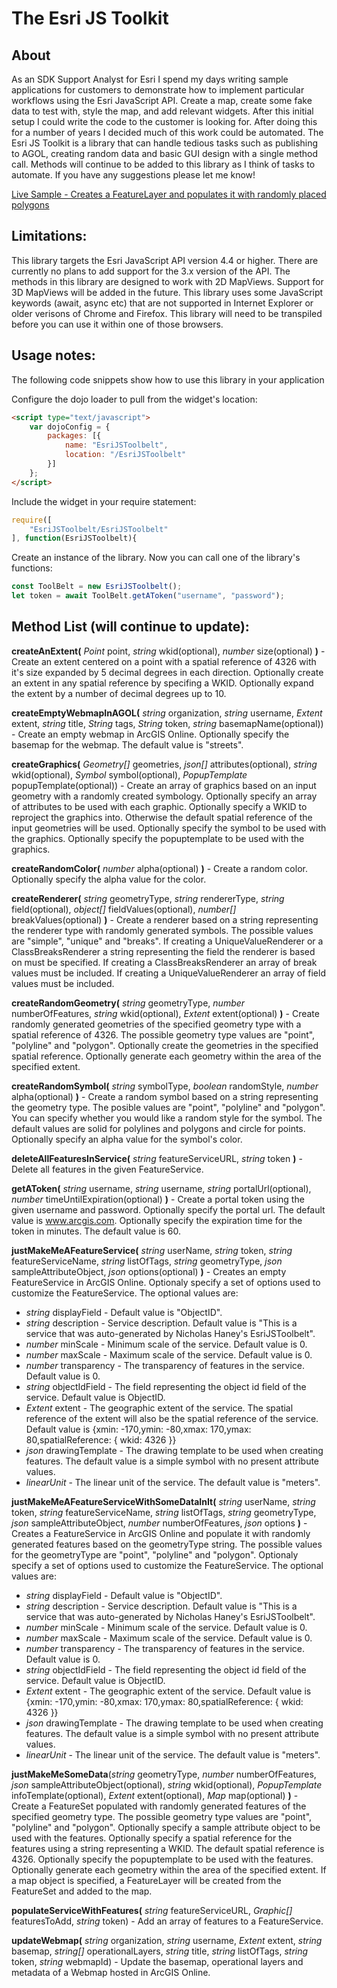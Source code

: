 # The Esri JS Toolkit

## About
As an SDK Support Analyst for Esri I spend my days writing sample applications for customers to demonstrate how to implement particular workflows using the Esri JavaScript API. Create a map, create some fake data to test with, style the map, and add relevant widgets. After this initial setup I could write the code to the customer is looking for. After doing this for a number of years I decided much of this work could be automated. The Esri JS Toolkit is a library that can handle tedious tasks such as publishing to AGOL, creating random data and basic GUI design with a single method call. Methods will continue to be added to this library as I think of tasks to automate. If you have any suggestions please let me know!

[Live Sample - Creates a FeatureLayer and populates it with randomly placed polygons](https://nhaney90.github.io/esri-js-toolbelt/index.html)

## Limitations:

This library targets the Esri JavaScript API version 4.4 or higher. There are currently no plans to add support for the 3.x version of the API. The methods in this library are designed to work with 2D MapViews. Support for 3D MapViews will be added in the future. This library uses some JavaScript keywords (await, async etc) that are not supported in Internet Explorer or older verisons of Chrome and Firefox. This library will need to be transpiled before you can use it within one of those browsers.

## Usage notes:
The following code snippets show how to use this library in your application

Configure the dojo loader to pull from the widget's location:
```html
<script type="text/javascript">
    var dojoConfig = {
        packages: [{
            name: "EsriJSToolbelt",
            location: "/EsriJSToolbelt"
        }]
    };
</script>
```
Include the widget in your require statement:
```javascript
require([
	"EsriJSToolbelt/EsriJSToolbelt"
], function(EsriJSToolbelt){
```

Create an instance of the library. Now you can call one of the library's functions:
```javascript
const ToolBelt = new EsriJSToolbelt();
let token = await ToolBelt.getAToken("username", "password");
```
## Method List (will continue to update):

**createAnExtent(** _Point_ point, _string_ wkid(optional), *number* size(optional) **)** - Create an extent centered on a point with a spatial reference of 4326 with it's size expanded by 5 decimal degrees in each direction. Optionally create an extent in any spatial reference by specifing a WKID. Optionally expand the extent by a number of decimal degrees up to 10. 

**createEmptyWebmapInAGOL(** *string* organization, *string* username, *Extent* extent, *string* title, *String* tags, *String* token, *string* basemapName(optional)) - Create an empty webmap in ArcGIS Online. Optionally specify the basemap for the webmap. The default value is "streets".

**createGraphics(** *Geometry[]* geometries, *json[]* attributes(optional), *string* wkid(optional), *Symbol* symbol(optional), *PopupTemplate* popupTemplate(optional)) - Create an array of graphics based on an input geometry with a randomly created symbology. Optionally specify an array of attributes to be used with each graphic. Optionally specify a WKID to reproject the graphics into. Otherwise the default spatial reference of the input geometries will be used. Optionally specify the symbol to be used with the graphics. Optionally specify the popuptemplate to be used with the graphics.

**createRandomColor(** *number* alpha(optional) **)** - Create a random color. Optionally specify the alpha value for the color.

**createRenderer(** *string* geometryType, *string* rendererType, *string* field(optional), *object[]* fieldValues(optional), *number[]* breakValues(optional) **)** - Create a renderer based on a string representing the renderer type with randomly generated symbols. The possible values are "simple", "unique" and "breaks". If creating a UniqueValueRenderer or a ClassBreaksRenderer a string representing the field the renderer is based on must be specified. If creating a ClassBreaksRenderer an array of break values must be included. If creating a UniqueValueRenderer an array of field values must be included.

**createRandomGeometry(** *string* geometryType, *number* numberOfFeatures, *string* wkid(optional), *Extent* extent(optional) **)** - Create randomly generated geometries of the specified geometry type with a spatial reference of 4326. The possible geometry type values are "point", "polyline" and "polygon". Optionally create the geometries in the specified spatial reference. Optionally generate each geometry within the area of the specified extent.

**createRandomSymbol(** *string* symbolType, *boolean* randomStyle, *number* alpha(optional) **)** - Create a random symbol based on a string representing the geometry type. The posible values are "point", "polyline" and "polygon". You can specify whether you would like a random style for the symbol. The default values are solid for polylines and polygons and circle for points. Optionally specify an alpha value for the symbol's color.

**deleteAllFeaturesInService(** *string* featureServiceURL, *string* token **)** - Delete all features in the given FeatureService.

**getAToken(** *string* username, *string* username, *string* portalUrl(optional), *number* timeUntilExpiration(optional) **)** - Create a portal token using the given username and password. Optionally specify the portal url. The default value is www.arcgis.com. Optionally specify the expiration time for the token in minutes. The default value is 60.

**justMakeMeAFeatureService(** *string* userName, *string* token, *string* featureServiceName, *string* listOfTags, *string* geometryType, *json* sampleAttributeObject, *json* options(optional) **)** - Creates an empty FeatureService in ArcGIS Online. Optionaly specify a set of options used to customize the FeatureService. The optional values are:

* *string* displayField - Default value is "ObjectID".
* *string* description - Service description. Default value is "This is a service that was auto-generated by Nicholas Haney's EsriJSToolbelt".
* *number* minScale - Minimum scale of the service. Default value is 0.
* *number* maxScale - Maximum scale of the service. Default value is 0.
* *number* transparency - The transparency of features in the service. Default value is 0.
* *string* objectIdField - The field representing the object id field of the service. Default value is ObjectID.
* *Extent* extent - The geographic extent of the service. The spatial reference of the extent will also be the spatial reference of the service. Default value is {xmin: -170,ymin: -80,xmax: 170,ymax: 80,spatialReference: { wkid: 4326 }}
* *json* drawingTemplate - The drawing template to be used when creating features. The default value is a simple symbol with no present attribute values.
* *linearUnit* - The linear unit of the service. The default value is "meters".

**justMakeMeAFeatureServiceWithSomeDataInIt(** *string* userName, *string* token, *string* featureServiceName, *string* listOfTags, *string* geometryType, *json* sampleAttributeObject, *number* numberOfFeatures, *json* options **)** - Creates a FeatureService in ArcGIS Online and populate it with randomly generated features based on the geometryType string. The possible values for the geometryType are "point", "polyline" and "polygon". Optionaly specify a set of options used to customize the FeatureService. The optional values are:

* *string* displayField - Default value is "ObjectID".
* *string* description - Service description. Default value is "This is a service that was auto-generated by Nicholas Haney's EsriJSToolbelt".
* *number* minScale - Minimum scale of the service. Default value is 0.
* *number* maxScale - Maximum scale of the service. Default value is 0.
* *number* transparency - The transparency of features in the service. Default value is 0.
* *string* objectIdField - The field representing the object id field of the service. Default value is ObjectID.
* *Extent* extent - The geographic extent of the service. Default value is {xmin: -170,ymin: -80,xmax: 170,ymax: 80,spatialReference: { wkid: 4326 }}
* *json* drawingTemplate - The drawing template to be used when creating features. The default value is a simple symbol with no present attribute values.
* *linearUnit* - The linear unit of the service. The default value is "meters".

**justMakeMeSomeData**(*string* geometryType, *number* numberOfFeatures, *json* sampleAttributeObject(optional), *string* wkid(optional), *PopupTemplate* infoTemplate(optional), *Extent* extent(optional), *Map* map(optional) **)** - Create a FeatureSet populated with randomly generated features of the specified geometry type. The possible geometry type values are "point", "polyline" and "polygon". Optionally specify a sample attribute object to be used with the features. Optionally specify a spatial reference for the features using a string representing a WKID. The default spatial reference is 4326. Optionally specify the popuptemplate to be used with the features. Optionally generate each geometry within the area of the specified extent. If a map object is specified, a FeatureLayer will be created from the FeatureSet and added to the map.

**populateServiceWithFeatures(** *string* featureServiceURL, *Graphic[]* featuresToAdd, *string* token) - Add an array of features to a FeatureService.

**updateWebmap(** *string* organization, *string* username, *Extent* extent, *string* basemap,  *string[]* operationalLayers, *string* title, *string* listOfTags, *string* token, *string* webmapId) - Update the basemap, operational layers and metadata of a Webmap hosted in ArcGIS Online.